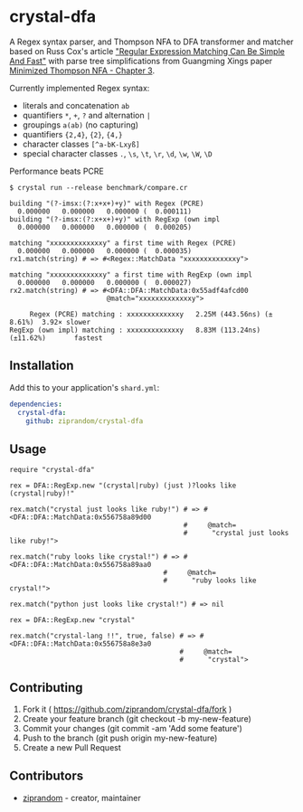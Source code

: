 # crystal-dfa

A Regex syntax parser, and Thompson NFA to DFA transformer and matcher based on Russ Cox's article ["Regular Expression Matching Can Be Simple And Fast"](https://swtch.com/~rsc/regexp/regexp1.html) with parse tree simplifications from Guangming Xings paper [Minimized Thompson NFA - Chapter 3](http://people.wku.edu/guangming.xing/thompsonnfa.pdf).

Currently implemented Regex syntax:

* literals and concatenation `ab`
* quantifiers `*`, `+`, `?` and alternation `|`
* groupings `a(ab)` (no capturing)
* quantifiers `{2,4}`, `{2}`, `{4,}`
* character classes `[^a-bK-Lxyß]`
* special character classes `.`, `\s`, `\t`, `\r`, `\d`, `\w`, `\W`, `\D`

Performance beats PCRE

```
$ crystal run --release benchmark/compare.cr

building "(?-imsx:(?:x+x+)+y)" with Regex (PCRE)
  0.000000   0.000000   0.000000 (  0.000111)
building "(?-imsx:(?:x+x+)+y)" with RegExp (own impl
  0.000000   0.000000   0.000000 (  0.000205)

matching "xxxxxxxxxxxxxy" a first time with Regex (PCRE)
  0.000000   0.000000   0.000000 (  0.000035)
rx1.match(string) # => #<Regex::MatchData "xxxxxxxxxxxxxy">

matching "xxxxxxxxxxxxxy" a first time with RegExp (own impl
  0.000000   0.000000   0.000000 (  0.000027)
rx2.match(string) # => #<DFA::DFA::MatchData:0x55adf4afcd00
                        @match="xxxxxxxxxxxxxy">

     Regex (PCRE) matching : xxxxxxxxxxxxxy   2.25M (443.56ns) (± 8.61%)  3.92× slower
RegExp (own impl) matching : xxxxxxxxxxxxxy   8.83M (113.24ns) (±11.62%)       fastest
```

## Installation

Add this to your application's `shard.yml`:

```yaml
dependencies:
  crystal-dfa:
    github: ziprandom/crystal-dfa
```

## Usage

```crystal
require "crystal-dfa"

rex = DFA::RegExp.new "(crystal|ruby) (just )?looks like (crystal|ruby)!"

rex.match("crystal just looks like ruby!") # => #<DFA::DFA::MatchData:0x556758a89d00
                                           #     @match=
                                           #      "crystal just looks like ruby!">

rex.match("ruby looks like crystal!") # => #<DFA::DFA::MatchData:0x556758a89aa0
                                      #     @match=
                                      #      "ruby looks like crystal!">

rex.match("python just looks like crystal!") # => nil

rex = DFA::RegExp.new "crystal"

rex.match("crystal-lang !!", true, false) # => #<DFA::DFA::MatchData:0x556758a8e3a0
                                          #     @match=
                                          #      "crystal">
```

## Contributing

1. Fork it ( https://github.com/ziprandom/crystal-dfa/fork )
2. Create your feature branch (git checkout -b my-new-feature)
3. Commit your changes (git commit -am 'Add some feature')
4. Push to the branch (git push origin my-new-feature)
5. Create a new Pull Request

## Contributors

- [ziprandom](https://github.com/ziprandom)  - creator, maintainer

